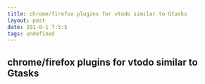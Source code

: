 ```yaml
---
title: chrome/firefox plugins for vtodo similar to Gtasks
layout: post
date: 201-0-1 T:5:5
tags: undefined
---
```

## chrome/firefox plugins for vtodo similar to Gtasks

